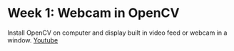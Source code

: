 # Week 1: Webcam in OpenCV
Install OpenCV on computer and display built in video feed or webcam in a window.
[Youtube](https://youtu.be/iQCnOAN8rIg)

